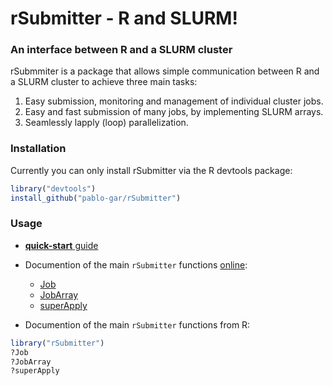 # rSubmitter - R and SLURM!
### An interface between R and a SLURM cluster

rSubmmiter is a package that allows simple communication between R and a SLURM cluster to achieve three main tasks:
1. Easy submission, monitoring and management of individual cluster jobs.
2. Easy and fast submission of many jobs, by implementing SLURM arrays.
3. Seamlessly lapply (loop) parallelization.

### Installation
Currently you can only install rSubmitter via the R devtools package:
```r
library("devtools")
install_github("pablo-gar/rSubmitter")
```

### Usage

- [**quick-start** guide](https://pablo-gar.github.io/rSubmitter/articles/quick_start.html)

- Documention of the main `rSubmitter` functions [online](https://pablo-gar.github.io/rSubmitter/reference/index.html#section-main-functions):
   - [Job](https://pablo-gar.github.io/rSubmitter/reference/Job.html)
   - [JobArray](https://pablo-gar.github.io/rSubmitter/reference/JobArray.html)
   - [superApply](https://pablo-gar.github.io/rSubmitter/reference/SuperApply.html)

- Documention of the main `rSubmitter` functions from R:
```r
library("rSubmitter")
?Job
?JobArray
?superApply
```
